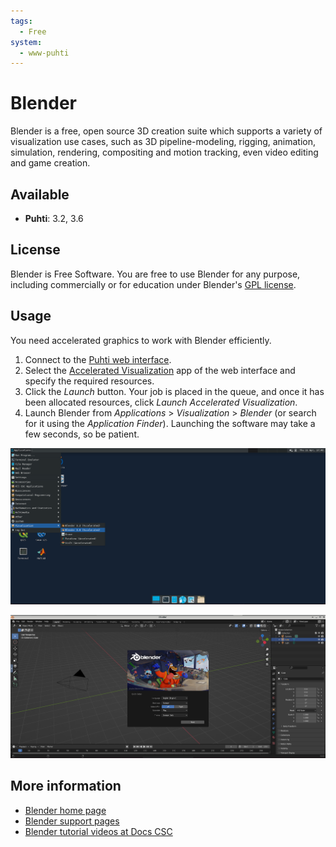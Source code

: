 ```yaml
---
tags:
  - Free
system:
  - www-puhti
---
```


# Blender

Blender is a free, open source 3D creation suite which supports a variety of
visualization use cases, such as 3D pipeline-modeling, rigging, animation,
simulation, rendering, compositing and motion tracking, even video editing and
game creation.

## Available

* **Puhti**: 3.2, 3.6

## License

Blender is Free Software. You are free to use Blender for any purpose,
including commercially or for education under Blender's
[GPL license](https://download.blender.org/release/GPL3-license.txt).

## Usage

You need accelerated graphics to work with Blender efficiently.

1. Connect to the [Puhti web interface](../computing/webinterface/connecting.md).
2. Select the [Accelerated Visualization](../computing/webinterface/accelerated-visualization.md)
   app of the web interface and specify the required resources.
3. Click the *Launch* button. Your job is placed in the queue, and once it has
   been allocated resources, click *Launch Accelerated Visualization*.
4. Launch Blender from *Applications* > *Visualization* > *Blender* (or search
   for it using the *Application Finder*). Launching the software may take a
   few seconds, so be patient.
   
![Launching Blender in Puhti web interface accelerated desktop](../img/interactive_session_workspace_blender.png 'Launching Blender in Puhti web interface accelerated desktop')

![Blender workspace](../img/blender_workspace.png 'Blender workspace')

## More information

* [Blender home page](https://www.blender.org/)
* [Blender support pages](https://www.blender.org/support/)
* [Blender tutorial videos at Docs CSC](../support/tutorials/blender-tutorial.md)
